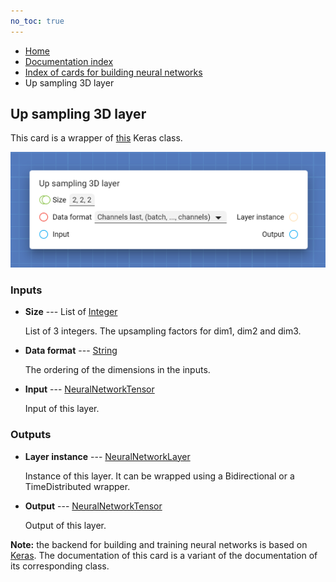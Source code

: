 ```yaml
---
no_toc: true
---
```


<ul class="breadcrumb">
    <li><a href="">Home</a></li>
    <li><a href="documentation">Documentation index</a></li>
    <li><a href="neural_network_cards/">Index of cards for building neural networks</a></li>
    <li>Up sampling 3D layer</li>
</ul>

## Up sampling 3D layer

This card is a wrapper of [this](https://keras.io/api/layers/reshaping_layers/up_sampling3d/) Keras class.

!["Up sampling 3D layer" card](assets/img/neural_network_cards/layer_UpSampling3D.png)


### Inputs


* **Size** --- List of [Integer](types/Integer)

  List of 3 integers. The upsampling factors for dim1, dim2 and dim3.

* **Data format** --- [String](types/String)

  The ordering of the dimensions in the inputs.

* **Input** --- [NeuralNetworkTensor](types/NeuralNetworkTensor)

  Input of this layer.





### Outputs


* **Layer instance** --- [NeuralNetworkLayer](types/NeuralNetworkLayer)

  Instance of this layer. It can be wrapped using a Bidirectional or a TimeDistributed wrapper.

* **Output** --- [NeuralNetworkTensor](types/NeuralNetworkTensor)

  Output of this layer.






**Note:** the backend for building and training neural networks is based on [Keras](https://keras.io/). The documentation of this card is a variant of the documentation of its corresponding class.